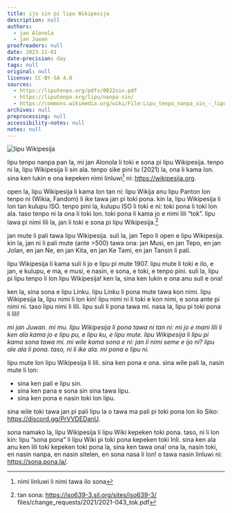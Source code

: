 ```yaml
---
title: ijo sin pi lipu Wikipesija
description: null
authors:
  - jan Alonola
  - jan Juwan
proofreaders: null
date: 2023-11-01
date-precision: day
tags: null
original: null
license: CC-BY-SA 4.0
sources:
  - https://liputenpo.org/pdfs/0022sin.pdf
  - https://liputenpo.org/lipu/nanpa-sin/
  - https://commons.wikimedia.org/wiki/File:Lipu_tenpo_nanpa_sin_-_lipu_Wikipesija.png
archives: null
preprocessing: null
accessibility-notes: null
notes: null
---
```


![lipu Wikipesija](https://upload.wikimedia.org/wikipedia/commons/4/4f/Lipu_tenpo_nanpa_sin_-_lipu_Wikipesija.png)

lipu tenpo nanpa pan la, mi jan Alonola li toki e sona pi lipu Wikipesija. tenpo ni la, lipu Wikipesija li sin ala. tenpo sike pini tu (2021) la, ona li kama lon. sina ken lukin e ona kepeken nimi linluwi[^1] ni: https://wikipesija.org.

open la, lipu Wikipesija li kama lon tan ni: lipu Wikija anu lipu Panton lon tenpo ni (Wikia, Fandom) li ike tawa jan pi toki pona. kin la, lipu Wikipesija li lon tan kulupu ISO. tenpo pini la, kulupu ISO li toki e ni: toki pona li toki lon ala. taso tenpo ni la ona li toki lon. toki pona li kama jo e nimi lili “tok”. lipu lawa pi nimi lili la, jan li toki e sona pi lipu Wikipesija.[^2]

jan mute li pali tawa lipu Wikipesija. suli la, jan Tepo li open e lipu Wikipesija. kin la, jan ni li pali mute (ante >500) tawa ona: jan Musi, en jan Tepo, en jan Jolan, en jan Ne, en jan Kita, en jan Ke Tami, en jan Tansin li pali.

lipu Wikipesija li kama suli li jo e lipu pi mute 1907. lipu mute li toki e ilo, e jan, e kulupu, e ma, e musi, e nasin, e sona, e toki, e tenpo pini. suli la, lipu pi lipu tenpo li lon lipu Wikipesija! ken la, sina ken lukin e ona anu suli e ona!

ken la, sina sona e lipu Linku. lipu Linku li pona mute tawa kon nimi. lipu Wikipesija la, lipu nimi li lon kin! lipu nimi ni li toki e kon nimi, e sona ante pi nimi ni. taso lipu nimi li lili. lipu suli li pona tawa mi. nasa la, lipu pi toki pona li lili!

*mi jan Juwan. mi mu. lipu Wikipesija li pona tawa ni tan ni: mi jo e mani lili li ken ala kama jo e lipu pu, e lipu ku, e lipu mute. lipu Wikipesija li lipu pi kama sona tawa mi. mi wile kama sona e ni: jan li nimi seme e ijo ni? lipu ale ala li pona. taso, ni li ike ala. mi pona e lipu ni.*

lipu mute lon lipu Wikipesija li lili. sina ken pona e ona. sina wile pali la, nasin mute li lon:

- sina ken pali e lipu sin.
- sina ken pana e sona sin sina tawa lipu.
- sina ken pona e nasin toki lon lipu.

sina wile toki tawa jan pi pali lipu la o tawa ma pali pi toki pona lon ilo Siko: https://discord.gg/PrVVDEDanU.

sona namako la, lipu Wikipesija li lipu Wiki kepeken toki pona. taso, ni li lon kin: lipu “sona pona” li lipu Wiki pi toki pona kepeken toki Inli. sina ken ala anu ken lili toki kepeken toki pona la, sina ken tawa ona! ona la, nasin toki, en nasin nanpa, en nasin sitelen, en sona nasa li lon! o tawa nasin linluwi ni: https://sona.pona.la/.

[^1]: nimi linluwi li nimi tawa ilo sona
[^2]: tan sona: https://iso639-3.sil.org/sites/iso639-3/ files/change_requests/2021/2021-043_tok.pdf